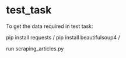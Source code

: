 # test_task

To get the data required in test task:

pip install requests /
pip install beautifulsoup4 /


run scraping_articles.py
